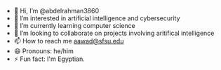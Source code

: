 - 👋 Hi, I’m @abdelrahman3860
- 👀 I’m interested in artificial intelligence and cybersecurity
- 🌱 I’m currently learning computer science
- 💞️ I’m looking to collaborate on projects involving aritifical intelligence
- 📫 How to reach me aawad@sfsu.edu
- 😄 Pronouns: he/him
- ⚡ Fun fact: I'm Egyptian.

<!---
abdelrahman3860/abdelrahman3860 is a ✨ special ✨ repository because its `README.md` (this file) appears on your GitHub profile.
You can click the Preview link to take a look at your changes.
--->

